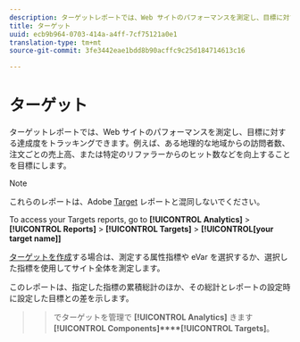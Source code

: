 ```yaml
---
description: ターゲットレポートでは、Web サイトのパフォーマンスを測定し、目標に対する達成度をトラッキングできます。例えば、ある地理的な地域からの訪問者数、注文ごとの売上高、または特定のリファラーからのヒット数などを向上することを目標にします。
title: ターゲット
uuid: ecb9b964-0703-414a-a4ff-7cf75121a0e1
translation-type: tm+mt
source-git-commit: 3fe3442eae1bdd8b90acffc9c25d184714613c16

---
```



# ターゲット

ターゲットレポートでは、Web サイトのパフォーマンスを測定し、目標に対する達成度をトラッキングできます。例えば、ある地理的な地域からの訪問者数、注文ごとの売上高、または特定のリファラーからのヒット数などを向上することを目標にします。

>[!NOTE]
>
>これらのレポートは、Adobe [Target](/help/components/c-variables/dimensionslist/reports-tnt.md#topic_EBC899DB84A84780A1B8EE95C6C4CF18) レポートと混同しないでください。

To access your Targets reports, go to **[!UICONTROL Analytics]** > **[!UICONTROL Reports]** > **[!UICONTROL Targets]** > **[!UICONTROL[your target name]]**

[ターゲットを作成](hhttps://docs.adobe.com/content/help/en/analytics/analyze/reports-analytics/targets.html)する場合は、測定する属性指標や eVar を選択するか、選択した指標を使用してサイト全体を測定します。

このレポートは、指定した指標の累積総計のほか、その総計とレポートの設定時に設定した目標との差を示します。

> >でターゲットを管理で **[!UICONTROL Analytics]** きます **[!UICONTROL Components]****[!UICONTROL Targets]**。
